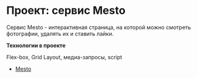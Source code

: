 # Проект: сервис Mesto

Сервис Mesto - интерактивная страница, на которой можно смотреть фотографии, удалять их и ставить лайки.

**Технологии в проекте**

Flex-box, Grid Layout, медиа-запросы, script


* [Mesto](https://komkovaa.github.io/mesto/)

